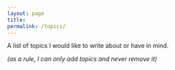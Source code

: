 ```yaml
---
layout: page
title: 
permalink: /topics/
---
```


A list of topics I would like to write about or have in mind. 

*(as a rule, I can only add topics and never remove it)*
